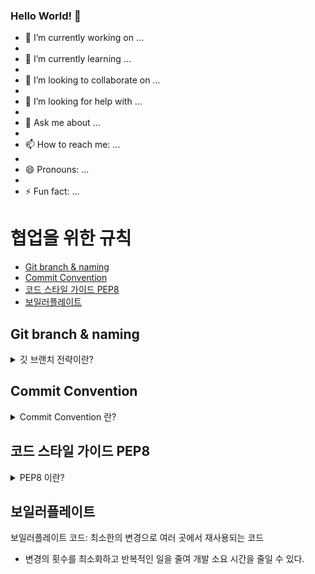 ### Hello World! 👋


- 🔭 I’m currently working on ...
- 
- 🌱 I’m currently learning ...
- 
- 👯 I’m looking to collaborate on ...
- 
- 🤔 I’m looking for help with ...
- 
- 💬 Ask me about ...
- 
- 📫 How to reach me: ...
- 
- 😄 Pronouns: ...
- 
- ⚡ Fun fact: ...



# 협업을 위한 규칙
- [Git branch & naming](#git-branch--naming)
- [Commit Convention](#commit-convention)
- [코드 스타일 가이드 PEP8](#코드-스타일-가이드-pep8)
- [보일러플레이트](#보일러플레이트)

## Git branch & naming
<details><summary>
깃 브랜치 전략이란?
</summary>

브랜치 전략: 브랜치 생성에 규칙을 만들어 협업을 유연하게 하는 방법

### 브랜치의 종류
Main branch
  - `master`: 제품으로 출시될 수 있는 브랜치
  - `develop`: 다음 출시 버전을 개발하는 브랜치

Supporting branches
  - `feature`: 기능을 개발하는 브랜치
  - `release`: 이번 출시 버전을 준비하는 브랜치
  - `hotfix`: 출시 버전에서 발생한 버그를 수정하는 브랜치

### 브랜치 네이밍 규칙
1. `master`와 `develop` 브랜치는 이름 그대로 사용 (일반적)
2. `feature`는 어떤 이름도 가능 (feature/기능요약 추천)  
   ex) feature/login, feature/{issue-number}-{feature-name}
3. `release`는 release-... 형식 추천 ex) release-1.7
4. `hotfix`는 hotfix-... 형식 추천 ex) hotfix-1.4.1
</details>

## Commit Convention
<details><summary>
Commit Convention 란?
</summary>

정해진 규칙에 따라 커밋 메시지를 기재함으로써  
프로젝트를 효율적이고 안정적으로 관리할 수 있음

### 커밋 메시지 구조
```
type: subject

body

footer
```
type: 변경 사항의 유형
 - `feat`: 새로운 기능 추가
 - `fix`: 버그 수정
 - `docs`: 문서 수정
 - `style`: 스타일 수정
 - `refactor`: 코드 리팩토링
 - `test`: 테스트 코드 수정
 - `chore`: 기타 작업

subject: 변경 작업의 제목이나 간단한 요약
- 50자 이내로 간결하게
- 영문인 경우 대문자 시작 및 동사원형
- 마침표 및 특수기호 생략

body: 작업 내용이 복잡하거나 상세한 내용을 남겨야 하는 경우 작성
- 여러 줄로 작성 가능하며, 한 줄당 72자 이내
- 최대한 상세히 작성
- 어떻게(How) 보다 무엇(What)을 또는 왜(Why) 변경했는지 설명

footer: 코드 작업과 관련된 이슈 번호 또는 참조 링크 등 추가
- `유형: #이슈 번호(작업 번호)` 형식으로 작성
- `Fixes`: 이슈 수정 중
- `Resolves`: 이슈를 해결 했을 때
- `Ref`: 참고할 이슈가 있을 때
- `Related to`: 해당 커밋에 관련된 이슈 번호
- ex) `Fixes: #45 Related to: #34, #23`

### 커밋 메시지 자동화 툴: [Commitlint](https://commitlint.js.org/#/), [Husky](https://typicode.github.io/husky/#/)
</details>

## 코드 스타일 가이드 PEP8
<details><summary>
PEP8 이란?
</summary>

[PEP8 전체 가이드](https://peps.python.org/pep-0008/)

- 파이썬 코드를 어떻게 구상할 지 알려주는 스타일 가이드
- 원활한 협업을 위해선 공통된 스타일 공유가 필요하다.
- 일관성 있는 스타일은 가독성과 유지 보수성을 높일 수 있다.
</details>

## 보일러플레이트
보일러플레이트 코드: 최소한의 변경으로 여러 곳에서 재사용되는 코드
- 변경의 횟수를 최소화하고 반복적인 일을 줄여 개발 소요 시간을 줄일 수 있다.
